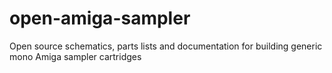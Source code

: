 # open-amiga-sampler
Open source schematics, parts lists and documentation for building generic mono Amiga sampler cartridges
